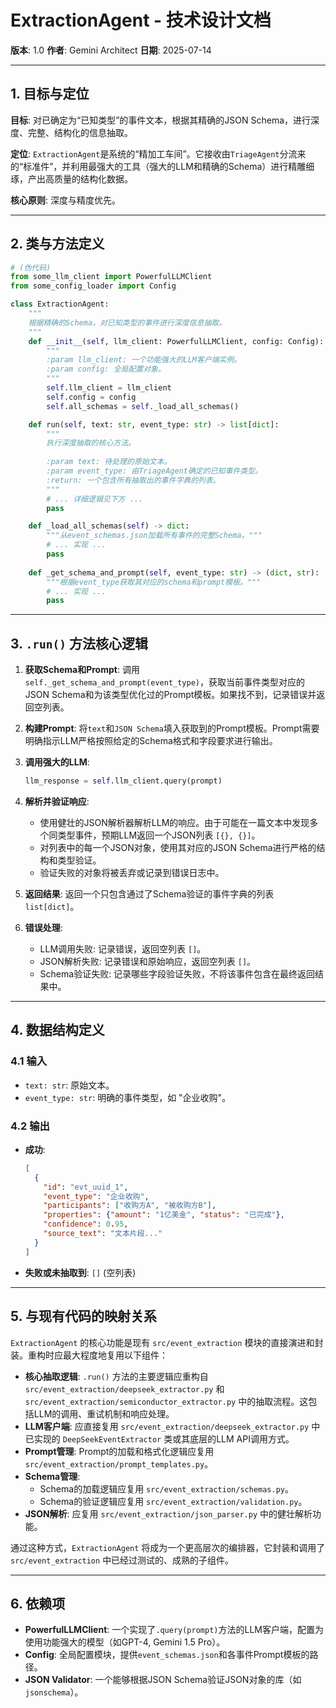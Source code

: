 # ExtractionAgent - 技术设计文档

**版本**: 1.0
**作者**: Gemini Architect
**日期**: 2025-07-14

---

## 1. 目标与定位

**目标**: 对已确定为“已知类型”的事件文本，根据其精确的JSON Schema，进行深度、完整、结构化的信息抽取。

**定位**: `ExtractionAgent`是系统的“精加工车间”。它接收由`TriageAgent`分流来的“标准件”，并利用最强大的工具（强大的LLM和精确的Schema）进行精雕细琢，产出高质量的结构化数据。

**核心原则**: 深度与精度优先。

---

## 2. 类与方法定义

```python
# (伪代码)
from some_llm_client import PowerfulLLMClient
from some_config_loader import Config

class ExtractionAgent:
    """
    根据精确的Schema，对已知类型的事件进行深度信息抽取。
    """
    def __init__(self, llm_client: PowerfulLLMClient, config: Config):
        """
        :param llm_client: 一个功能强大的LLM客户端实例。
        :param config: 全局配置对象。
        """
        self.llm_client = llm_client
        self.config = config
        self.all_schemas = self._load_all_schemas()

    def run(self, text: str, event_type: str) -> list[dict]:
        """
        执行深度抽取的核心方法。
        
        :param text: 待处理的原始文本。
        :param event_type: 由TriageAgent确定的已知事件类型。
        :return: 一个包含所有抽取出的事件字典的列表。
        """
        # ... 详细逻辑见下方 ...
        pass

    def _load_all_schemas(self) -> dict:
        """从event_schemas.json加载所有事件的完整Schema。"""
        # ... 实现 ...
        pass
    
    def _get_schema_and_prompt(self, event_type: str) -> (dict, str):
        """根据event_type获取其对应的schema和prompt模板。"""
        # ... 实现 ...
        pass
```

---

## 3. `.run()` 方法核心逻辑

1.  **获取Schema和Prompt**: 调用 `self._get_schema_and_prompt(event_type)`，获取当前事件类型对应的JSON Schema和为该类型优化过的Prompt模板。如果找不到，记录错误并返回空列表。

2.  **构建Prompt**: 将`text`和`JSON Schema`填入获取到的Prompt模板。Prompt需要明确指示LLM严格按照给定的Schema格式和字段要求进行输出。

3.  **调用强大的LLM**:
    ```python
    llm_response = self.llm_client.query(prompt)
    ```

4.  **解析并验证响应**:
    *   使用健壮的JSON解析器解析LLM的响应。由于可能在一篇文本中发现多个同类型事件，预期LLM返回一个JSON列表 `[{}, {}]`。
    *   对列表中的每一个JSON对象，使用其对应的JSON Schema进行严格的结构和类型验证。
    *   验证失败的对象将被丢弃或记录到错误日志中。

5.  **返回结果**: 返回一个只包含通过了Schema验证的事件字典的列表 `list[dict]`。

6.  **错误处理**:
    *   LLM调用失败: 记录错误，返回空列表 `[]`。
    *   JSON解析失败: 记录错误和原始响应，返回空列表 `[]`。
    *   Schema验证失败: 记录哪些字段验证失败，不将该事件包含在最终返回结果中。

---

## 4. 数据结构定义

### 4.1 输入

- `text: str`: 原始文本。
- `event_type: str`: 明确的事件类型，如 "企业收购"。

### 4.2 输出

- **成功**:
  ```json
  [
    {
      "id": "evt_uuid_1",
      "event_type": "企业收购",
      "participants": ["收购方A", "被收购方B"],
      "properties": {"amount": "1亿美金", "status": "已完成"},
      "confidence": 0.95,
      "source_text": "文本片段..."
    }
  ]
  ```
- **失败或未抽取到**: `[]` (空列表)

---

## 5. 与现有代码的映射关系

`ExtractionAgent` 的核心功能是现有 `src/event_extraction` 模块的直接演进和封装。重构时应最大程度地复用以下组件：

- **核心抽取逻辑**: `.run()` 方法的主要逻辑应重构自 `src/event_extraction/deepseek_extractor.py` 和 `src/event_extraction/semiconductor_extractor.py` 中的抽取流程。这包括LLM的调用、重试机制和响应处理。
- **LLM客户端**: 应直接复用 `src/event_extraction/deepseek_extractor.py` 中已实现的 `DeepSeekEventExtractor` 类或其底层的LLM API调用方式。
- **Prompt管理**: Prompt的加载和格式化逻辑应复用 `src/event_extraction/prompt_templates.py`。
- **Schema管理**:
    - Schema的加载逻辑应复用 `src/event_extraction/schemas.py`。
    - Schema的验证逻辑应复用 `src/event_extraction/validation.py`。
- **JSON解析**: 应复用 `src/event_extraction/json_parser.py` 中的健壮解析功能。

通过这种方式，`ExtractionAgent` 将成为一个更高层次的编排器，它封装和调用了 `src/event_extraction` 中已经过测试的、成熟的子组件。

---

## 6. 依赖项

- **PowerfulLLMClient**: 一个实现了`.query(prompt)`方法的LLM客户端，配置为使用功能强大的模型（如GPT-4, Gemini 1.5 Pro）。
- **Config**: 全局配置模块，提供`event_schemas.json`和各事件Prompt模板的路径。
- **JSON Validator**: 一个能够根据JSON Schema验证JSON对象的库（如 `jsonschema`）。